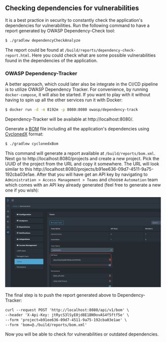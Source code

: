## Checking dependencies for vulnerabilities

It is a best practice in security to constantly check the application's dependencies for vulnerabilities. Run the following command to have a report generated by OWASP Dependency-Check tool:
```bash
$ ./gradlew dependencyCheckAnalyze
```
The report could be found at `/build/reports/dependency-check-report.html`. Here you could check what are some possible vulnerabilities found in the dependencies of the application.

### OWASP Dependency-Tracker

A better approach, which could later also be integrate in the CI/CD pipeline is to utilize OWASP Dependency Tracker. For convenience, by running `docker-compose`, it will also be started. If you want to play with it without having to spin up all the other services run it with Docker:
```bash
$ docker run -d -m 8192m -p 8080:8080 owasp/dependency-track
```
Dependency-Tracker will be available at http://localhost:8080/.

Generate a [BOM](https://en.wikipedia.org/wiki/Software_bill_of_materials) file including all the application's dependencies using [CyclonedX](https://cyclonedx.org/) format:
```bash
$ ./gradlew cyclonedxBom
```

This command will generate a report available at `/build/reports/bom.xml`.
Next go to http://localhost:8080/projects and create a new project. Pick the UUID of the project from the URL and copy it somewhere. The URL will look similar to this http://localhost:8080/projects/b91ee636-09d7-4511-9a75-192cba03e1ae.
After that you will have get an API key by navigating to `Administration > Access Management > Teams` and choose `Automation` team which comes with an API key already generated (feel free to generate a new one if you wish):

<img src="../images/dependency-tracker-api-key.png" class="img-responsive" alt="Copy Dependency-Tracker API Key" />

The final step is to push the report generated above to Dependency-Tracker:

```shell script
curl --request POST 'http://localhost:8080/api/v1/bom' \
--header 'X-Api-Key: jtRycS3lSyE0jd8E1BN9ovAS4f5ftf5e' \
--form 'project=b91ee636-09d7-4511-9a75-192cba03e1ae' \
--form 'bom=@./build/reports/bom.xml'
```

Now you will be able to check for vulnerabilities or outdated dependencies.